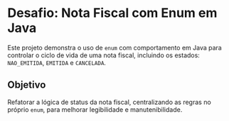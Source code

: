 # Desafio: Nota Fiscal com Enum em Java

Este projeto demonstra o uso de `enum` com comportamento em Java para controlar o ciclo de vida de uma nota fiscal, incluindo os estados: `NAO_EMITIDA`, `EMITIDA` e `CANCELADA`.

## Objetivo

Refatorar a lógica de status da nota fiscal, centralizando as regras no próprio `enum`, para melhorar legibilidade e manutenibilidade.
